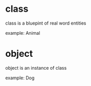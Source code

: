 # class

class is a bluepint of real word entities

example: Animal

# object

object is an instance of class

example: Dog